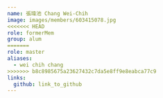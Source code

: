 ```yaml
---
name: 張瑋池 Chang Wei-Chih 
image: images/members/603415078.jpg 
<<<<<<< HEAD
role: formerMem
group: alum
=======
role: master
aliases:
  - wei chih chang
>>>>>>> b8c8985675a23627432c7da5e8ff9e8eabca77c9
links:
  github: link_to_github 
---
```

